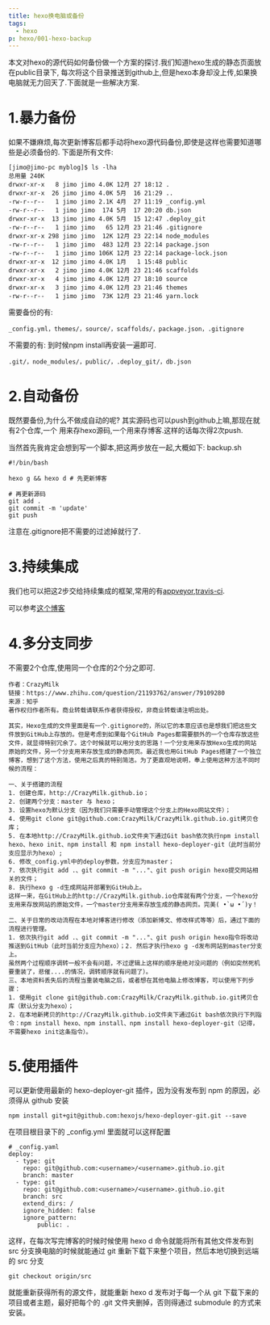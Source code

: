 ```yaml
---
title: hexo换电脑或备份
tags:
  - hexo
p: hexo/001-hexo-backup
---
```

本文对hexo的源代码如何备份做一个方案的探讨.我们知道hexo生成的静态页面放在public目录下,
每次将这个目录推送到github上,但是hexo本身却没上传,如果换电脑就无力回天了.下面就是一些解决方案.

# 1.暴力备份
如果不嫌麻烦,每次更新博客后都手动将hexo源代码备份,即使是这样也需要知道哪些是必须备份的.
下面是所有文件:
```shell
[jimo@jimo-pc myblog]$ ls -lha
总用量 240K
drwxr-xr-x   8 jimo jimo 4.0K 12月 27 18:12 .
drwxr-xr-x  26 jimo jimo 4.0K 5月  16 21:29 ..
-rw-r--r--   1 jimo jimo 2.1K 4月  27 11:19 _config.yml
-rw-r--r--   1 jimo jimo  174 5月  17 20:20 db.json
drwxr-xr-x  13 jimo jimo 4.0K 5月  15 12:47 .deploy_git
-rw-r--r--   1 jimo jimo   65 12月 23 21:46 .gitignore
drwxr-xr-x 298 jimo jimo  12K 12月 23 22:14 node_modules
-rw-r--r--   1 jimo jimo  483 12月 23 22:14 package.json
-rw-r--r--   1 jimo jimo 106K 12月 23 22:14 package-lock.json
drwxr-xr-x  12 jimo jimo 4.0K 1月   1 15:48 public
drwxr-xr-x   2 jimo jimo 4.0K 12月 23 21:46 scaffolds
drwxr-xr-x   4 jimo jimo 4.0K 12月 27 18:10 source
drwxr-xr-x   3 jimo jimo 4.0K 12月 23 21:46 themes
-rw-r--r--   1 jimo jimo  73K 12月 23 21:46 yarn.lock
```
需要备份的有:
```shell
_config.yml，themes/，source/，scaffolds/，package.json，.gitignore
```
不需要的有: 到时候npm install再安装一遍即可.
```shell
.git/，node_modules/，public/，.deploy_git/，db.json
```
# 2.自动备份
既然要备份,为什么不做成自动的呢? 其实源码也可以push到github上嘛,那现在就有2个仓库,一个
用来存hexo源码,一个用来存博客.这样的话每次得2次push.

当然首先我肯定会想到写一个脚本,把这两步放在一起,大概如下:
backup.sh
```shell
#!/bin/bash

hexo g && hexo d # 先更新博客

# 再更新源码
git add .
git commit -m 'update'
git push
```
注意在.gitignore把不需要的过滤掉就行了.

# 3.持续集成
我们也可以把这2步交给持续集成的框架,常用的有[appveyor](https://www.appveyor.com/),[travis-ci](https://www.travis-ci.org/).

可以参考[这个博客](https://formulahendry.github.io/2016/12/04/hexo-ci/)

# 4.多分支同步
不需要2个仓库,使用同一个仓库的2个分之即可.

```
作者：CrazyMilk
链接：https://www.zhihu.com/question/21193762/answer/79109280
来源：知乎
著作权归作者所有。商业转载请联系作者获得授权，非商业转载请注明出处。

其实，Hexo生成的文件里面是有一个.gitignore的，所以它的本意应该也是想我们把这些文件放到GitHub上存放的。但是考虑到如果每个GitHub Pages都需要额外的一个仓库存放这些文件，就显得特别冗余了。这个时候就可以用分支的思路！一个分支用来存放Hexo生成的网站原始的文件，另一个分支用来存放生成的静态网页。最近我也用GitHub Pages搭建了一个独立博客，想到了这个方法，使用之后真的特别简洁。为了更直观地说明，奉上使用这种方法不同时候的流程：

一、关于搭建的流程
1. 创建仓库，http://CrazyMilk.github.io；
2. 创建两个分支：master 与 hexo；
3. 设置hexo为默认分支（因为我们只需要手动管理这个分支上的Hexo网站文件）；
4. 使用git clone git@github.com:CrazyMilk/CrazyMilk.github.io.git拷贝仓库；
5. 在本地http://CrazyMilk.github.io文件夹下通过Git bash依次执行npm install hexo、hexo init、npm install 和 npm install hexo-deployer-git（此时当前分支应显示为hexo）;
6. 修改_config.yml中的deploy参数，分支应为master；
7. 依次执行git add .、git commit -m "..."、git push origin hexo提交网站相关的文件；
8. 执行hexo g -d生成网站并部署到GitHub上。
这样一来，在GitHub上的http://CrazyMilk.github.io仓库就有两个分支，一个hexo分支用来存放网站的原始文件，一个master分支用来存放生成的静态网页。完美( •̀ ω •́ )y！

二、关于日常的改动流程在本地对博客进行修改（添加新博文、修改样式等等）后，通过下面的流程进行管理。
1. 依次执行git add .、git commit -m "..."、git push origin hexo指令将改动推送到GitHub（此时当前分支应为hexo）；2. 然后才执行hexo g -d发布网站到master分支上。
虽然两个过程顺序调转一般不会有问题，不过逻辑上这样的顺序是绝对没问题的（例如突然死机要重装了，悲催....的情况，调转顺序就有问题了）。
三、本地资料丢失后的流程当重装电脑之后，或者想在其他电脑上修改博客，可以使用下列步骤：
1. 使用git clone git@github.com:CrazyMilk/CrazyMilk.github.io.git拷贝仓库（默认分支为hexo）；
2. 在本地新拷贝的http://CrazyMilk.github.io文件夹下通过Git bash依次执行下列指令：npm install hexo、npm install、npm install hexo-deployer-git（记得，不需要hexo init这条指令）。
```

# 5.使用插件
可以更新使用最新的 hexo-deployer-git 插件，因为没有发布到 npm 的原因，必须得从 github 安装
```shell
npm install git+git@github.com:hexojs/hexo-deployer-git.git --save
```
在项目根目录下的 _config.yml 里面就可以这样配置
```
# _config.yaml
deploy:
  - type: git
    repo: git@github.com:<username>/<username>.github.io.git
    branch: master
  - type: git
    repo: git@github.com:<username>/<username>.github.io.git
    branch: src
    extend_dirs: /
    ignore_hidden: false
    ignore_pattern:
        public: .
```
这样，在每次写完博客的时候时候使用 hexo d 命令就能将所有其他文件发布到 src 分支换电脑的时候就能通过 git 重新下载下来整个项目，然后本地切换到远端的 src 分支
```
git checkout origin/src
```
就能重新获得所有的源文件，就能重新 hexo d 发布对于每一个从 git 下载下来的项目或者主题，最好把每个的 .git 文件夹删掉，否则得通过 submodule 的方式来安装。

